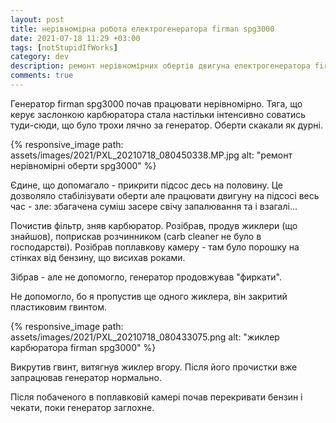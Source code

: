 ```yaml
---
layout: post
title: нерівномірна робота електрогенератора firman spg3000
date: 2021-07-18 11:29 +03:00
tags: [notStupidIfWorks]
category: dev
description: ремонт нерівномірних обертів двигуна електрогенератора firman spg3000
comments: true
---
```

Генератор firman spg3000 почав працювати нерівномірно.
Тяга, що керує заслонкою карбюратора стала настільки інтенсивно соватись туди-сюди, що було трохи лячно за генератор.
Оберти скакали як дурні.

{% responsive_image path: assets/images/2021/PXL_20210718_080450338.MP.jpg alt: "ремонт нерівномірні оберти spg3000" %}

Єдине, що допомагало - прикрити підсос десь на половину. 
Це дозволяло стабілізувати оберти але працювати двигуну на підсосі весь час - зле:
збагачена суміш засере свічу запалювання та і взагалі...

Почистив фільтр, зняв карбюратор. 
Розібрав, продув жиклери (що знайшов), поприскав розчинником (carb cleaner не було в господарстві).
Розібрав поплавкову камеру - там було порошку на стінках від бензину, що висихав роками.

Зібрав - але не допомогло, генератор продовжував "фиркати". 

Не допомогло, бо я пропустив ще одного жиклера, він закритий пластиковим гвинтом.

{% responsive_image path: assets/images/2021/PXL_20210718_080433075.png alt: "жиклер карбюратора firman spg3000" %}

Викрутив гвинт, витягнув жиклер вгору. 
Після його прочистки вже запрацював генератор нормально.

Після побаченого в поплавковій камері почав перекривати бензин і чекати, поки генератор заглохне.
